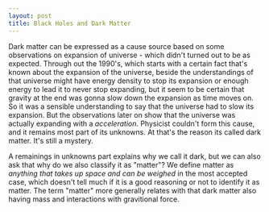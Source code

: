```yaml
---
layout: post
title: Black Holes and Dark Matter
---
```


Dark matter can be expressed as a cause source based on some observations on expansion of universe - which didn't turned out to be as expected. Through out the 1990's, which starts with a certain fact that's known about the expansion of the universe, beside the understandings of that universe might have energy density to stop its expansion or enough energy to lead it to never stop expanding, but it seem to be certain that gravity at the end was gonna slow down the expansion as time moves on. So it was a sensible understanding to say that the universe had to slow its expansion. But the observations later on show that the universe was actually expanding with a *acceleration*. Physicist couldn't form this cause, and it remains most part of its unknowns. At that's the reason its called dark matter. It's still a mystery.

A remainings in unknowns part explains why we call it dark, but we can also ask that why do we also classify it as "matter"? We define matter as *anything that takes up space and can be weighed* in the most accepted case, which doesn't tell much if it is a good reasoning or not to identify it as matter. The term "matter" more generally relates with that dark matter also having mass and interactions with gravitional force. 